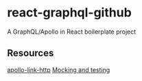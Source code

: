# react-graphql-github
A GraphQL/Apollo in React boilerplate project

##  Resources

[apollo-link-http](https://www.apollographql.com/docs/link/links/http.html)
[Mocking and testing](https://medium.freecodecamp.org/a-new-approach-to-mocking-graphql-data-1ef49de3d491)

